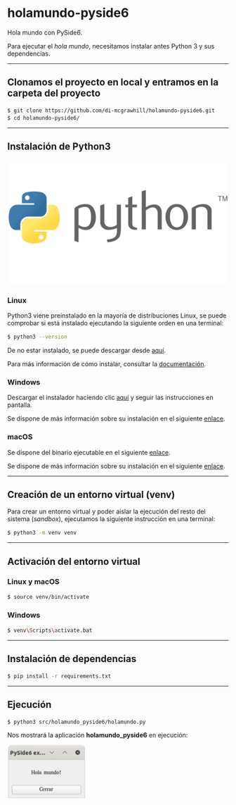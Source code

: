 
# holamundo-pyside6

Hola mundo con PySide6.

Para ejecutar el _hola mundo_, necesitamos instalar antes Python 3 y sus dependencias.

---

## Clonamos el proyecto en local y entramos en la carpeta del proyecto

```sh
$ git clone https://github.com/di-mcgrawhill/holamundo-pyside6.git
$ cd holamundo-pyside6/
```

---

## Instalación de Python3

![Python](Python-Logo.png)

### Linux

Python3 viene preinstalado en la mayoría de distribuciones Linux, se puede comprobar si está instalado ejecutando la siguiente orden en una terminal:

```sh
$ python3 --version
```

De no estar instalado, se puede descargar desde [aquí](https://www.python.org/downloads/).

Para más información de cómo instalar, consultar la [documentación](https://docs.python.org/3/using/unix.html).

### Windows

Descargar el instalador haciendo clic [aquí](https://www.python.org/downloads/windows/) y seguir las instrucciones en pantalla.

Se dispone de más información sobre su instalación en el siguiente [enlace](https://docs.python.org/3/using/windows.html).

### macOS

Se dispone del binario ejecutable en el siguiente [enlace](https://www.python.org/downloads/macos/).

Se dispone de más información sobre su instalación en el siguiente [enlace](https://docs.python.org/3/using/mac.html).

---

## Creación de un entorno virtual (venv)

Para crear un entorno virtual y poder aislar la ejecución del resto del sistema (_sandbox_), ejecutamos la siguiente instrucción en una terminal:

```sh
$ python3 -m venv venv
```

---

## Activación del entorno virtual

### Linux y macOS

```sh
$ source venv/bin/activate
```

### Windows

```sh
$ venv\Scripts\activate.bat
```

---

## Instalación de dependencias

```sh
$ pip install -r requirements.txt
```

---

## Ejecución

```sh
$ python3 src/holamundo_pyside6/holamundo.py
```

Nos mostrará la aplicación **holamundo_pyside6** en ejecución:

![Ejemplo de ejecución](ejemplo_ejecucion.png)
